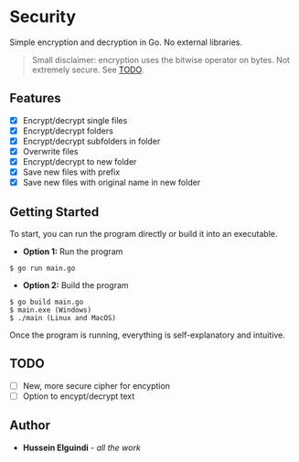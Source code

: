 # Security
Simple encryption and decryption in Go. No external libraries.
> Small disclaimer: encryption uses the bitwise operator on bytes. Not extremely secure. See [TODO](#TODO).

## Features
- [x] Encrypt/decrypt single files
- [x] Encrypt/decrypt folders
- [x] Encrypt/decrypt subfolders in folder
- [x] Overwrite files
- [x] Encrypt/decrypt to new folder
- [x] Save new files with prefix
- [x] Save new files with original name in new folder

## Getting Started
To start, you can run the program directly or build it into an executable.
- **Option 1:** Run the program
```shell
$ go run main.go
```
- **Option 2:** Build the program
```shell
$ go build main.go
$ main.exe (Windows)
$ ./main (Linux and MacOS)
```
Once the program is running, everything is self-explanatory and intuitive.

## TODO
- [ ] New, more secure cipher for encyption
- [ ] Option to encypt/decrypt text

## Author
- **Hussein Elguindi** - *all the work*
